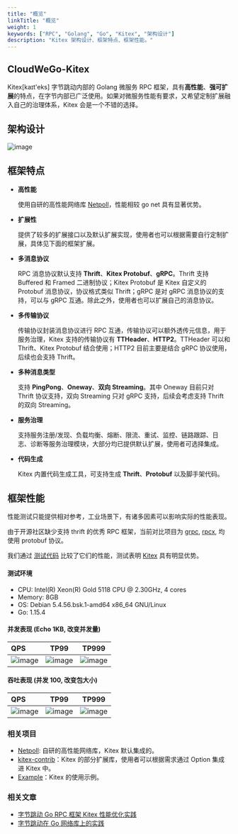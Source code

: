 ```yaml
---
title: "概览"
linkTitle: "概览"
weight: 1
keywords: ["RPC", "Golang", "Go", "Kitex", "架构设计"]
description: "Kitex 架构设计、框架特点、框架性能。"
---
```


## CloudWeGo-Kitex

Kitex[kaɪt'eks] 字节跳动内部的 Golang 微服务 RPC 框架，具有**高性能**、**强可扩展**的特点，在字节内部已广泛使用。如果对微服务性能有要求，又希望定制扩展融入自己的治理体系，Kitex 会是一个不错的选择。

## 架构设计
![image](/img/docs/kitex.png)
## 框架特点

- **高性能**

  使用自研的高性能网络库 [Netpoll](https://github.com/cloudwego/netpoll)，性能相较 go net 具有显著优势。

- **扩展性**

  提供了较多的扩展接口以及默认扩展实现，使用者也可以根据需要自行定制扩展，具体见下面的框架扩展。

- **多消息协议**

  RPC 消息协议默认支持 **Thrift**、**Kitex Protobuf**、**gRPC**。Thrift 支持 Buffered 和 Framed 二进制协议；Kitex Protobuf 是 Kitex 自定义的 Protobuf 消息协议，协议格式类似 Thrift；gRPC 是对 gRPC 消息协议的支持，可以与 gRPC 互通。除此之外，使用者也可以扩展自己的消息协议。

- **多传输协议**

  传输协议封装消息协议进行 RPC 互通，传输协议可以额外透传元信息，用于服务治理，Kitex 支持的传输协议有 **TTHeader**、**HTTP2**。TTHeader 可以和 Thrift、Kitex Protobuf 结合使用；HTTP2 目前主要是结合 gRPC 协议使用，后续也会支持 Thrift。

- **多种消息类型**

  支持 **PingPong**、**Oneway**、**双向 Streaming**。其中 Oneway 目前只对 Thrift 协议支持，双向 Streaming 只对 gRPC 支持，后续会考虑支持 Thrift 的双向 Streaming。

- **服务治理**


  支持服务注册/发现、负载均衡、熔断、限流、重试、监控、链路跟踪、日志、诊断等服务治理模块，大部分均已提供默认扩展，使用者可选择集成。

- **代码生成**

  Kitex 内置代码生成工具，可支持生成 **Thrift**、**Protobuf** 以及脚手架代码。

## 框架性能

性能测试只能提供相对参考，工业场景下，有诸多因素可以影响实际的性能表现。

由于开源社区缺少支持 thrift 的优秀 RPC 框架，当前对比项目为 [grpc](https://github.com/grpc/grpc), [rpcx](https://github.com/smallnest/rpcx), 均使用 protobuf 协议。

我们通过 [测试代码](https://github.com/cloudwego/kitex-benchmark) 比较了它们的性能，测试表明 [Kitex](https://github.com/cloudwego/kitex) 具有明显优势。

#### 测试环境

* CPU:    Intel(R) Xeon(R) Gold 5118 CPU @ 2.30GHz, 4 cores
* Memory: 8GB
* OS:     Debian 5.4.56.bsk.1-amd64 x86_64 GNU/Linux
* Go:     1.15.4

#### 并发表现 (Echo 1KB, 改变并发量)

| QPS                                                  |                         TP99                          |                         TP999                          |
| :--------------------------------------------------- | :---------------------------------------------------: | :----------------------------------------------------: |
| ![image](/img/docs/performance_concurrent_qps.png) | ![image](/img/docs/performance_concurrent_tp99.png) | ![image](/img/docs/performance_concurrent_tp999.png) |

#### 吞吐表现 (并发 100, 改变包大小)

| QPS                                                |                        TP99                         |                        TP999                         |
| :------------------------------------------------- | :-------------------------------------------------: | :--------------------------------------------------: |
| ![image](/img/docs/performance_bodysize_qps.png) | ![image](/img/docs/performance_bodysize_tp99.png) | ![image](/img/docs/performance_bodysize_tp999.png) |


### 相关项目

- [Netpoll](https://github.com/cloudwego/netpoll): 自研的高性能网络库，Kitex 默认集成的。
- [kitex-contrib](https://github.com/kitex-contrib)：Kitex 的部分扩展库，使用者可以根据需求通过 Option 集成进 Kitex 中。
- [Example](https://github.com/cloudwego/kitex-examples)：Kitex 的使用示例。

### 相关文章

- [字节跳动 Go RPC 框架 Kitex 性能优化实践](https://mp.weixin.qq.com/s/Xoaoiotl7ZQoG2iXo9_DWg)
- [字节跳动在 Go 网络库上的实践](https://mp.weixin.qq.com/s?__biz=MzI1MzYzMjE0MQ==&mid=2247485756&idx=1&sn=4d2712e4bfb9be27a790fa15159a7be1&chksm=e9d0c2dedea74bc8179af39888a5b2b99266587cad32744ad11092b91ec2e2babc74e69090e6&scene=21#wechat_redirect)
